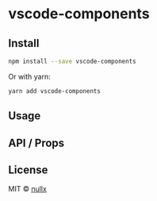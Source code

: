 # vscode-components


## Install

```bash
npm install --save vscode-components
```

Or with yarn:

```bash
yarn add vscode-components
```

## Usage


## API / Props


## License

MIT © [nullx](https://github.com/nullxx)

